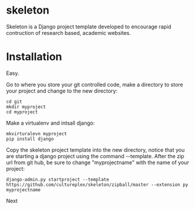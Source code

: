 skeleton
========

Skeleton is a Django project template developed to encourage rapid contruction of research based, academic websites.

Installation 
============

Easy.

Go to where you store your git controlled code, make a directory to store your project and change to the new directory:

```
cd git
mkdir myproject
cd myproject
```

Make a virtualenv and intsall django:

```
mkvirturalevn myproject
pip install django
```

Copy the skeleton project template into the new directory, notice that you are starting a django project using the command --template. After the zip url from git hub, be sure to change "myprojectname" with the name of your project:

```
django-admin.py startproject --template https://github.com/cultureplex/skeleton/zipball/master --extension py myprojectname
```

Next 









